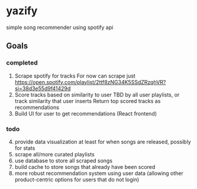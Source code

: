 # yazify

simple song recommender using spotify api

## Goals

### completed

1. Scrape spotify for tracks
   For now can scrape just https://open.spotify.com/playlist/2ttf8zNG34K5SSdZRzqhVR?si=38d3e55d9f41429d
2. Score tracks based on similarity to user
   TBD by all user playlists, or track similarity that user inserts
   Return top scored tracks as recommendations
3. Build UI for user to get recommendations (React frontend)

### todo

4. provide data visualization at least for when songs are released, possibly for stats
5. scrape all/more curated playlists
6. use database to store all scraped songs
7. build cache to store songs that already have been scored
8. more robust recommendation system using user data (allowing other product-centric options for users that do not login)
